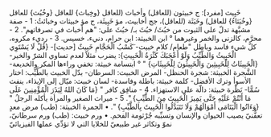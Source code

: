 ‌خَبِيث [مفرد]: ج خبيثون (للعاقل) وأخباث (للعاقل {وخِباث} للعاقل {وخُبُث} للعاقل {وخُبَثاءُ} للعاقل) وخَبَثَة (للعاقل)، جج أخابيث، مؤ خَبِيثَة، ج مؤ خبيثات وخبائثُ:
1 - صفة مشبَّهة تدلّ على الثبوت من خبُثَ/ خبُثَ بـ/ خبُثَ على: "هم أخباث في تصرفاتهم".
2 - محرَّم، كالزنى والخمر وغيرهما ° ابن الخبيثة: ابن حرام، دنيء، خسيس.
3 - رديء مكروه، كلّ شيء فاسد وباطل "طعام/ كلام ‌خبيث- َكَسْبُ الْحَجَّامِ ‌خَبِيثٌ [حديث]- {قُلْ لَا يَسْتَوِي الْخَبِيثُ وَالطَّيِّبُ وَلَوْ أَعْجَبَكَ كَثْرَةُ الْخَبِيثِ}: يضرب مثلاً لعدم تساوي الشرّ والخير-
 {الْخَبِيثَاتُ لِلْخَبِيثِينَ وَالْخَبِيثُونَ لِلْخَبِيثَاتِ} " ° ابتسامة خبيثة: تخفي وراءها المكر والخديعة- الشَّجرة الخبيثة: شجرة الحنظل- المرض الخبيث: السرطان- بدّل الخبيث بالطَّيِّب: اختار الأسوأ وترك الأفضل- كلمة خبيثة: باطلة وفاسدة- لسان ‌خبيث: ميّال إلى الإيذاء، ينفث سُمًّا- نَظْرة خبيثة: دالّة على الاستهزاء.
4 - منافِق كافر " {مَا كَانَ اللهُ لِيَذَرَ الْمُؤْمِنِينَ عَلَى مَا أَنْتُمْ عَلَيْهِ حَتَّى يَمِيزَ الْخَبِيثَ مِنَ الطَّيِّبِ} ".
5 - ميراث الصغير والمرأة يأكله الرجلُ " {وَءَاتُوا الْيَتَامَى أَمْوَالَهُمْ وَلَا تَتَبَدَّلُوا الْخَبِيثَ بِالطَّيِّبِ} ".
• الجمرة الخبيثة: (طب) مرض معدٍ تعفُّنيّ يصيب الحيوان والإنسان وتسبِّبه جُرْثومة الفحم.
• ورم ‌خبيث: (طب) ورم سرطانيّ، نموّ وتكاثر غير طبيعيّ للخلايا التي لا تؤدِّي عملها الفيزيائيّ